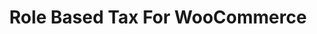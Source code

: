 ---
title: Role Based Tax For WooCommerce
redirect_from:
	- /role-based-tax-for-woocommerce/
	- /envato/role-based-tax-for-woocommerce/
	- /rbtwc/
	- /envato/rbtwc/
redirect_to: https://codecanyon.net/item/woocommerce-role-based-tax/21305283
---